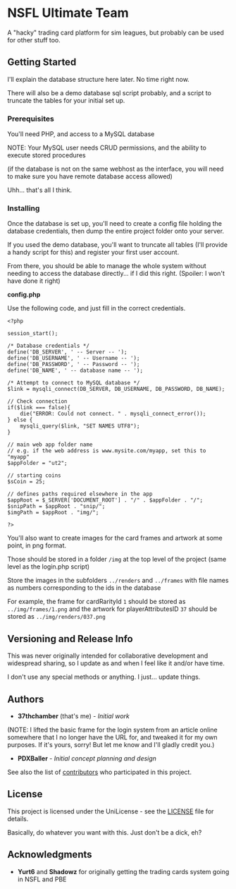 # NSFL Ultimate Team

A "hacky" trading card platform for sim leagues, but probably can be used for other stuff too.

## Getting Started

I'll explain the database structure here later. No time right now.

There will also be a demo database sql script probably, and a script to truncate the tables for your initial set up.

### Prerequisites

You'll need PHP, and access to a MySQL database

NOTE: Your MySQL user needs CRUD permissions, and the ability to execute stored procedures

(if the database is not on the same webhost as the interface, you will need to make sure you have remote database access allowed)

Uhh... that's all I think.

### Installing

Once the database is set up, you'll need to create a config file holding the database credentials, then dump the entire project folder onto your server.

If you used the demo database, you'll want to truncate all tables (I'll provide a handy script for this) and register your first user account.

From there, you should be able to manage the whole system without needing to access the database directly... if I did this right. (Spoiler: I won't have done it right)

**config.php**

Use the following code, and just fill in the correct credentials.

```
<?php

session_start();

/* Database credentials */
define('DB_SERVER', ' -- Server -- ');
define('DB_USERNAME', ' -- Username -- ');
define('DB_PASSWORD', ' -- Password -- ');
define('DB_NAME', ' -- database name -- ');
 
/* Attempt to connect to MySQL database */
$link = mysqli_connect(DB_SERVER, DB_USERNAME, DB_PASSWORD, DB_NAME);
 
// Check connection
if($link === false){
    die("ERROR: Could not connect. " . mysqli_connect_error());
} else {
	mysqli_query($link, "SET NAMES UTF8");
}

// main web app folder name
// e.g. if the web address is www.mysite.com/myapp, set this to "myapp"
$appFolder = "ut2";

// starting coins
$sCoin = 25;

// defines paths required elsewhere in the app
$appRoot = $_SERVER['DOCUMENT_ROOT'] . "/" . $appFolder . "/";
$snipPath = $appRoot . "snip/";
$imgPath = $appRoot . "img/";

?>
```

You'll also want to create images for the card frames and artwork at some point, in png format.

Those should be stored in a folder `/img` at the top level of the project (same level as the login.php script)

Store the images in the subfolders `../renders` and `../frames` with file names as numbers corresponding to the ids in the database

For example, the frame for cardRarityId `1` should be stored as `../img/frames/1.png` and the artwork for playerAttributesID `37` should be stored as `../img/renders/037.png`

## Versioning and Release Info

This was never originally intended for collaborative development and widespread sharing, so I update as and when I feel like it and/or have time.

I don't use any special methods or anything. I just... update things.

## Authors

* **37thchamber** (that's me) - *Initial work*

(NOTE: I lifted the basic frame for the login system from an article online somewhere that I no longer have the URL for, and tweaked it for my own purposes. If it's yours, sorry! But let me know and I'll gladly credit you.)
* **PDXBaller** - *Initial concept planning and design*

See also the list of [contributors](https://github.com/blackmage37/UltimateTeam/contributors) who participated in this project.

## License

This project is licensed under the UniLicense - see the [LICENSE](LICENSE) file for details.

Basically, do whatever you want with this. Just don't be a dick, eh?

## Acknowledgments

* **Yurt6** and **Shadowz** for originally getting the trading cards system going in NSFL and PBE
